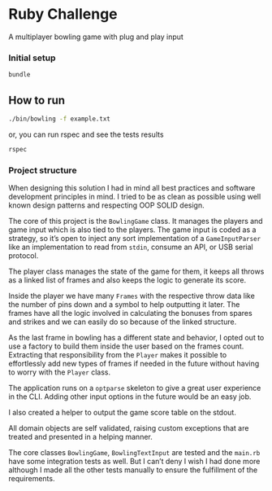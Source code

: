 # Ruby Challenge

A multiplayer bowling game with plug and play input

### Initial setup
```bash
bundle
```

## How to run
```bash
./bin/bowling -f example.txt
```
or, you can run rspec and see the tests results
```bash
rspec
```

### Project structure
When designing this solution I had in mind all best practices and software development principles in mind. I tried to be as clean as possible using well known design patterns and respecting OOP SOLID design.

The core of this project is the `BowlingGame` class. It manages the players and game input which is also tied to the players. The game input is coded as a strategy, so it’s open to inject any sort implementation of a `GameInputParser` like an implementation to read from `stdin`, consume an API, or USB serial protocol.

The player class manages the state of the game for them, it keeps all throws as a linked list of frames and also keeps the logic to generate its score.

Inside the player we have many `Frames` with the respective throw data like the number of pins down and a symbol to help outputting it later. The frames have all the logic involved in calculating the bonuses from spares and strikes and we can easily do so because of the linked structure.

As the last frame in bowling has a different state and behavior, I opted out to use a factory to build them inside the user based on the frames count. Extracting that responsibility from the `Player` makes it possible to effortlessly add new types of frames if needed in the future without having to worry with the `Player` class.

The application runs on a `optparse` skeleton to give a great user experience in the CLI. Adding other input options in the future would be an easy job.

I also created a helper to output the game score table on the stdout.

All domain objects are self validated, raising custom exceptions that are treated and presented in a helping manner.

The core classes `BowlingGame`, `BowlingTextInput` are tested and the `main.rb` have some integration tests as well. But I can’t deny I wish I had done more although I made all the other tests manually to ensure the fulfillment of the requirements.

